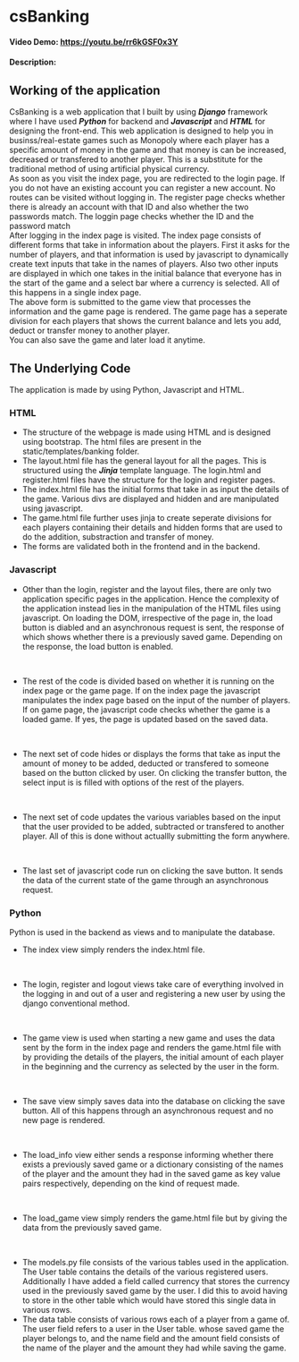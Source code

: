 # csBanking
#### Video Demo: https://youtu.be/rr6kGSF0x3Y
#### Description: 
## Working of the application
CsBanking is a web application that I built by using ***Django*** framework where I have used ***Python*** for backend and ***Javascript*** and ***HTML*** for designing the front-end. This web application is designed to help you in businss/real-estate games such as Monopoly where each player has a specific amount of money in the game and that money is can be increased, decreased or transfered to another player. This is a substitute for the traditional method of using artificial physical currency.
<br>
As soon as you visit the index page, you are redirected to the login page. If you do not have an existing account you can register a new account. No routes can be visited without logging in. The register page checks whether there is already an account with that ID and also whether the two passwords match. The loggin page checks whether the ID and the password match <br>
After logging in the index page is visited. The index page consists of different forms that take in information about the players. First it asks for the number of players, and that information is used by javascript to dynamically create text inputs that take in the names of players. Also two other inputs are displayed in which one takes in the initial balance that everyone has in the start of the game and a select bar where a currency is selected. All of this happens in a single index page.
<br>
The above form is submitted to the game view that processes the information and the game page is rendered. The game page has a seperate division for each players that shows the current balance and lets you add, deduct or transfer money to another player.
<br>
You can also save the game and later load it anytime.

## The Underlying Code

The application is made by using Python, Javascript and HTML.

### HTML

+ The structure of the webpage is made using HTML and is designed using bootstrap. The html files are present in the static/templates/banking folder. 
+ The layout.html file has the general layout for all the pages. This is structured using the ***Jinja*** template language. The login.html and register.html files have the structure for the login and register pages. 
+ The index.html file has the initial forms that take in as input the details of the game. Various divs are displayed and hidden and are manipulated using javascript. 
+ The game.html file further uses jinja to create seperate divisions for each players containing their details and hidden forms that are used to do the addition, substraction and transfer of money.
+ The forms are validated both in the frontend and in the backend.

### Javascript

+ Other than the login, register and the layout files, there are only two application specific pages in the application. Hence the complexity of the application instead lies in the manipulation of the HTML files using javascript.
On loading the DOM, irrespective of the page in, the load button is diabled and an asynchronous request is sent, the response of which shows whether there is a previously saved game. Depending on the response, the load button is enabled.
<br>

+ The rest of the code is divided based on whether it is running on the index page or the game page. If on the index page the javascript manipulates the index page based on the input of the number of players. If on game page, the javascript code checks whether the game is a loaded game. If yes, the page is updated based on the saved data.
<br>

+ The next set of code hides or displays the forms that take as input the amount of money to be added, deducted or transfered to someone based on the button clicked by user. On clicking the transfer button, the select input is is filled with options of the rest of the players.
<br>

+ The next set of code updates the various variables based on the input that the user provided to be added, subtracted or transfered to another player. All of this is done without actuallly submitting the form anywhere.
<br>

+ The last set of javascript code run on clicking the save button. It sends the data of the current state of the game through an asynchronous request.

### Python

Python is used in the backend as views and to manipulate the database. 
<br>

+ The index view simply renders the index.html file.
<br>

+ The login, register and logout views take care of everything involved in the logging in and out of a user and registering a new user by using the django conventional method.
<br>

+ The game view is used when starting a new game and uses the data sent by the form in the index page and renders the game.html file with by providing the details of the players, the initial amount of each player in the beginning and the currency as selected by the user in the form.
<br>

+ The save view simply saves data into the database on clicking the save button. All of this happens through an asynchronous request and no new page is rendered.
<br>

+ The load_info view either sends a response informing whether there exists a previously saved game or a dictionary consisting of the names of the player and the amount they had in the saved game as key value pairs respectively, depending on the kind of request made.
<br>

+ The load_game view simply renders the game.html file but by giving the data from the previously saved game.
<br>

+ The models.py file consists of the various tables used in the application. The User table contains the details of the various registered users. Additionally I have added a field called currency that stores the currency used in the previously saved game by the user. I did this to avoid having to store in the other table which would have stored this single data in various rows.
+ The data table consists of various rows each of a player from a game of. The user field refers to a user in the User table. whose saved game the player belongs to, and the name field and the amount field consists of the name of the player and the amount they had while saving the game.